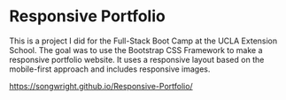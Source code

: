 # Responsive Portfolio

This is a project I did for the Full-Stack Boot Camp at the UCLA Extension School. The goal was to use the Bootstrap CSS Framework to make a responsive portfolio website. It uses a responsive layout based on the mobile-first approach and includes responsive images.

https://songwright.github.io/Responsive-Portfolio/
